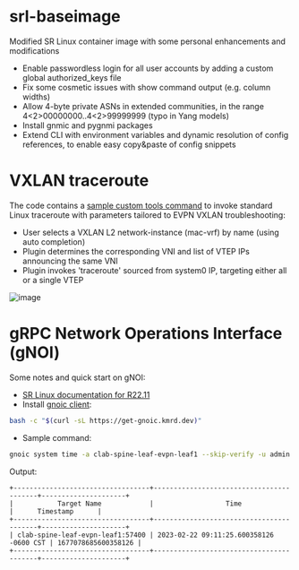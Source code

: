# srl-baseimage
Modified SR Linux container image with some personal enhancements and modifications

* Enable passwordless login for all user accounts by adding a custom global authorized_keys file
* Fix some cosmetic issues with show command output (e.g. column widths)
* Allow 4-byte private ASNs in extended communities, in the range 4<2>00000000..4<2>99999999 (typo in Yang models)
* Install gnmic and pygnmi packages
* Extend CLI with environment variables and dynamic resolution of config references, to enable easy copy&paste of config snippets

# VXLAN traceroute
The code contains a [sample custom tools command](https://github.com/jbemmel/srl-baseimage/blob/main/vxlan_traceroute.py) to invoke standard Linux traceroute with parameters tailored to EVPN VXLAN troubleshooting:
* User selects a VXLAN L2 network-instance (mac-vrf) by name (using auto completion)
* Plugin determines the corresponding VNI and list of VTEP IPs announcing the same VNI
* Plugin invokes 'traceroute' sourced from system0 IP, targeting either all or a single VTEP

![image](https://user-images.githubusercontent.com/2031627/154775401-1148692f-f671-4aa2-922f-d32355d91da1.png)

# gRPC Network Operations Interface (gNOI)

Some notes and quick start on gNOI:
* [SR Linux documentation for R22.11](https://documentation.nokia.com/srlinux/22-11/SR_Linux_Book_Files/SysMgmt_Guide/gnoi-interface.html)
* Install [gnoic client](https://github.com/karimra/gnoic): 
```bash
bash -c "$(curl -sL https://get-gnoic.kmrd.dev)"
```
* Sample command:
```bash
gnoic system time -a clab-spine-leaf-evpn-leaf1 --skip-verify -u admin -p NokiaSrl1!
```
Output:
```
+----------------------------------+-----------------------------------------+---------------------+
|           Target Name            |                  Time                   |      Timestamp      |
+----------------------------------+-----------------------------------------+---------------------+
| clab-spine-leaf-evpn-leaf1:57400 | 2023-02-22 09:11:25.600358126 -0600 CST | 1677078685600358126 |
+----------------------------------+-----------------------------------------+---------------------+
```
